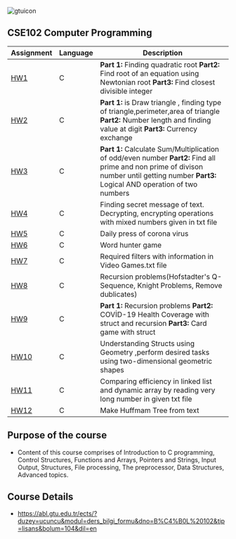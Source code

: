 ![gtuicon](https://seeklogo.com/images/G/gebze-teknik-universitesi-gtu-logo-DB51C963F7-seeklogo.com.png) 
## CSE102  Computer Programming 

Assignment  | Language | Description
------------- | ------------- | ------------- 
[HW1](https://github.com/mbulucay/CSE-102-Computer-Programming-Course/tree/master/HW1)  | C | __Part 1:__  Finding quadratic root __Part2:__ Find root of an equation using Newtonian root __Part3:__ Find closest divisible integer
[HW2](https://github.com/mbulucay/CSE-102-Computer-Programming-Course/tree/master/HW2)  | C | __Part 1:__ is Draw triangle , finding type of triangle,perimeter,area of triangle __Part2:__ Number length and finding value at digit __Part3:__ Currency exchange
[HW3](https://github.com/mbulucay/CSE-102-Computer-Programming-Course/tree/master/HW3)  | C |  __Part 1:__  Calculate Sum/Multiplication of odd/even number __Part2:__ Find all prime and non prime of divison number until getting number __Part3:__ Logical AND operation of two numbers
[HW4](https://github.com/mbulucay/CSE-102-Computer-Programming-Course/tree/master/HW4)  | C | Finding secret message of text. Decrypting, encrypting operations with mixed numbers given in txt file
[HW5](https://github.com/mbulucay/CSE-102-Computer-Programming-Course/tree/master/HW5)  | C | Daily press of corona virus
[HW6](https://github.com/mbulucay/CSE-102-Computer-Programming-Course/tree/master/HW6)  | C | Word hunter game
[HW7](https://github.com/mbulucay/CSE-102-Computer-Programming-Course/tree/master/HW7)  | C | Required filters with information in Video Games.txt file
[HW8](https://github.com/mbulucay/CSE-102-Computer-Programming-Course/tree/master/HW8)  | C | Recursion problems(Hofstadter's Q-Sequence, Knight Problems, Remove dublicates)
[HW9](https://github.com/mbulucay/CSE-102-Computer-Programming-Course/tree/master/HW9)  | C | __Part 1:__ Recursion problems __Part2:__ COVİD-19 Health Coverage with struct and recursion __Part3:__ Card game with struct
[HW10](https://github.com/mbulucay/CSE-102-Computer-Programming-Course/tree/master/HW10) | C | Understanding Structs using Geometry ,perform desired tasks using two-dimensional geometric shapes
[HW11](https://github.com/mbulucay/CSE-102-Computer-Programming-Course/tree/master/HW11) | C | Comparing efficiency in linked list and dynamic array by reading very long number in given txt file
[HW12](https://github.com/mbulucay/CSE-102-Computer-Programming-Course/tree/master/HW12) | C | Make Huffmam Tree from text

## Purpose of the course
- Content of this course comprises of Introduction to C programming, Control Structures, Functions and Arrays, Pointers and Strings, Input Output, Structures, File processing, The preprocessor, Data Structures, Advanced topics.

## Course Details
- https://abl.gtu.edu.tr/ects/?duzey=ucuncu&modul=ders_bilgi_formu&dno=B%C4%B0L%20102&tip=lisans&bolum=104&dil=en
